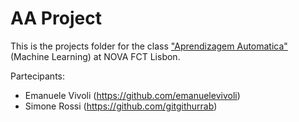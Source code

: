 # AA Project

This is the projects folder for the class ["Aprendizagem Automatica"](http://aa.ssdi.di.fct.unl.pt/) (Machine Learning) at NOVA FCT Lisbon.

Partecipants:
- Emanuele Vivoli (https://github.com/emanuelevivoli)
- Simone Rossi (https://github.com/gitgithurrab)
